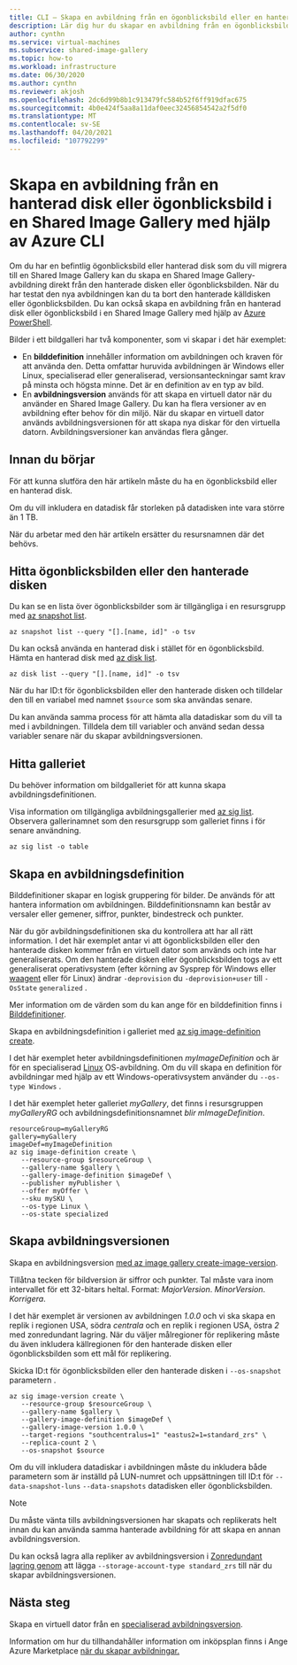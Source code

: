 ```yaml
---
title: CLI – Skapa en avbildning från en ögonblicksbild eller en hanterad disk i en Shared Image Gallery
description: Lär dig hur du skapar en avbildning från en ögonblicksbild eller en hanterad disk i Shared Image Gallery med hjälp av Azure CLI.
author: cynthn
ms.service: virtual-machines
ms.subservice: shared-image-gallery
ms.topic: how-to
ms.workload: infrastructure
ms.date: 06/30/2020
ms.author: cynthn
ms.reviewer: akjosh
ms.openlocfilehash: 2dc6d99b8b1c913479fc584b52f6ff919dfac675
ms.sourcegitcommit: 4b0e424f5aa8a11daf0eec32456854542a2f5df0
ms.translationtype: MT
ms.contentlocale: sv-SE
ms.lasthandoff: 04/20/2021
ms.locfileid: "107792299"
---
```

# <a name="create-an-image-from-a-managed-disk-or-snapshot-in-a-shared-image-gallery-using-the-azure-cli"></a>Skapa en avbildning från en hanterad disk eller ögonblicksbild i en Shared Image Gallery med hjälp av Azure CLI

Om du har en befintlig ögonblicksbild eller hanterad disk som du vill migrera till en Shared Image Gallery kan du skapa en Shared Image Gallery-avbildning direkt från den hanterade disken eller ögonblicksbilden. När du har testat den nya avbildningen kan du ta bort den hanterade källdisken eller ögonblicksbilden. Du kan också skapa en avbildning från en hanterad disk eller ögonblicksbild i en Shared Image Gallery med hjälp av [Azure PowerShell](image-version-snapshot-powershell.md).

Bilder i ett bildgalleri har två komponenter, som vi skapar i det här exemplet:
- En **bilddefinition** innehåller information om avbildningen och kraven för att använda den. Detta omfattar huruvida avbildningen är Windows eller Linux, specialiserad eller generaliserad, versionsanteckningar samt krav på minsta och högsta minne. Det är en definition av en typ av bild. 
- En **avbildningsversion** används för att skapa en virtuell dator när du använder en Shared Image Gallery. Du kan ha flera versioner av en avbildning efter behov för din miljö. När du skapar en virtuell dator används avbildningsversionen för att skapa nya diskar för den virtuella datorn. Avbildningsversioner kan användas flera gånger.


## <a name="before-you-begin"></a>Innan du börjar

För att kunna slutföra den här artikeln måste du ha en ögonblicksbild eller en hanterad disk. 

Om du vill inkludera en datadisk får storleken på datadisken inte vara större än 1 TB.

När du arbetar med den här artikeln ersätter du resursnamnen där det behövs.

## <a name="find-the-snapshot-or-managed-disk"></a>Hitta ögonblicksbilden eller den hanterade disken 

Du kan se en lista över ögonblicksbilder som är tillgängliga i en resursgrupp med [az snapshot list](/cli/azure/snapshot#az_snapshot_list). 

```azurecli-interactive
az snapshot list --query "[].[name, id]" -o tsv
```

Du kan också använda en hanterad disk i stället för en ögonblicksbild. Hämta en hanterad disk med [az disk list](/cli/azure/disk#az_disk_list). 

```azurecli-interactive
az disk list --query "[].[name, id]" -o tsv
```

När du har ID:t för ögonblicksbilden eller den hanterade disken och tilldelar den till en variabel med namnet `$source` som ska användas senare.

Du kan använda samma process för att hämta alla datadiskar som du vill ta med i avbildningen. Tilldela dem till variabler och använd sedan dessa variabler senare när du skapar avbildningsversionen.


## <a name="find-the-gallery"></a>Hitta galleriet

Du behöver information om bildgalleriet för att kunna skapa avbildningsdefinitionen.

Visa information om tillgängliga avbildningsgallerier med [az sig list](/cli/azure/sig#az_sig_list). Observera gallerinamnet som den resursgrupp som galleriet finns i för senare användning.

```azurecli-interactive 
az sig list -o table
```


## <a name="create-an-image-definition"></a>Skapa en avbildningsdefinition

Bilddefinitioner skapar en logisk gruppering för bilder. De används för att hantera information om avbildningen. Bilddefinitionsnamn kan består av versaler eller gemener, siffror, punkter, bindestreck och punkter. 

När du gör avbildningsdefinitionen ska du kontrollera att har all rätt information. I det här exemplet antar vi att ögonblicksbilden eller den hanterade disken kommer från en virtuell dator som används och inte har generaliserats. Om den hanterade disken eller ögonblicksbilden togs av ett generaliserat operativsystem (efter körning av Sysprep för Windows eller [waagent](https://github.com/Azure/WALinuxAgent) eller för Linux) ändrar `-deprovision` du `-deprovision+user` till `-OsState` `generalized` . 

Mer information om de värden som du kan ange för en bilddefinition finns i [Bilddefinitioner](./shared-image-galleries.md#image-definitions).

Skapa en avbildningsdefinition i galleriet med [az sig image-definition create](/cli/azure/sig/image-definition#az_sig_image_definition_create).

I det här exemplet heter avbildningsdefinitionen *myImageDefinition* och är för en specialiserad [Linux](./shared-image-galleries.md#generalized-and-specialized-images) OS-avbildning. Om du vill skapa en definition för avbildningar med hjälp av ett Windows-operativsystem använder du `--os-type Windows` . 

I det här exemplet heter galleriet *myGallery*, det finns i resursgruppen *myGalleryRG* och avbildningsdefinitionsnamnet *blir mImageDefinition*.

```azurecli-interactive 
resourceGroup=myGalleryRG
gallery=myGallery
imageDef=myImageDefinition
az sig image-definition create \
   --resource-group $resourceGroup \
   --gallery-name $gallery \
   --gallery-image-definition $imageDef \
   --publisher myPublisher \
   --offer myOffer \
   --sku mySKU \
   --os-type Linux \
   --os-state specialized
```


## <a name="create-the-image-version"></a>Skapa avbildningsversionen

Skapa en avbildningsversion [med az image gallery create-image-version](/cli/azure/sig/image-version#az_sig_image_version_create). 

Tillåtna tecken för bildversion är siffror och punkter. Tal måste vara inom intervallet för ett 32-bitars heltal. Format: *MajorVersion*. *MinorVersion*. *Korrigera*.

I det här exemplet är versionen av avbildningen *1.0.0* och vi ska skapa en replik i regionen USA, södra *centrala* och en replik i regionen USA, östra *2* med zonredundant lagring. När du väljer målregioner för replikering måste  du även inkludera källregionen för den hanterade disken eller ögonblicksbilden som ett mål för replikering.

Skicka ID:t för ögonblicksbilden eller den hanterade disken i `--os-snapshot` parametern .


```azurecli-interactive 
az sig image-version create \
   --resource-group $resourceGroup \
   --gallery-name $gallery \
   --gallery-image-definition $imageDef \
   --gallery-image-version 1.0.0 \
   --target-regions "southcentralus=1" "eastus2=1=standard_zrs" \
   --replica-count 2 \
   --os-snapshot $source
```

Om du vill inkludera datadiskar i avbildningen måste du inkludera både parametern som är inställd på LUN-numret och uppsättningen till ID:t för `--data-snapshot-luns` `--data-snapshots` datadisken eller ögonblicksbilden.

> [!NOTE]
> Du måste vänta tills avbildningsversionen har skapats och replikerats helt innan du kan använda samma hanterade avbildning för att skapa en annan avbildningsversion.
>
> Du kan också lagra alla repliker av avbildningsversion i [Zonredundant lagring genom](../storage/common/storage-redundancy.md) att lägga `--storage-account-type standard_zrs` till när du skapar avbildningsversionen.
>

## <a name="next-steps"></a>Nästa steg

Skapa en virtuell dator från en [specialiserad avbildningsversion](vm-specialized-image-version-cli.md).

Information om hur du tillhandahåller information om inköpsplan finns i Ange Azure Marketplace [när du skapar avbildningar.](marketplace-images.md)